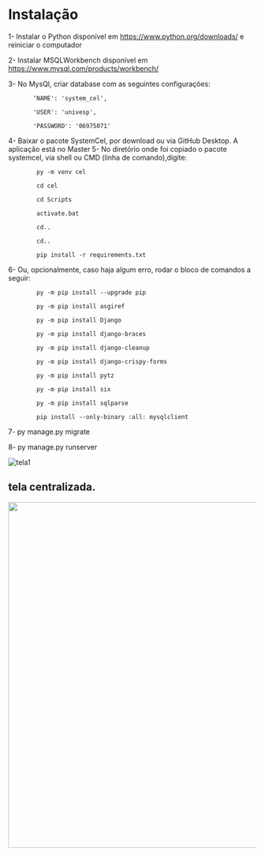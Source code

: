 #   Instalação

1-	Instalar o Python disponível em https://www.python.org/downloads/ e reiniciar o computador

2-	Instalar MSQLWorkbench disponível em https://www.mysql.com/products/workbench/


3-	No MysQl, criar database com as seguintes configurações:

           ‘NAME': 'system_cel',
           
           'USER': 'univesp',
           
           'PASSWORD': '06975071'
           
           
                  
4-	Baixar o pacote SystemCel, por download ou via GitHub Desktop. A aplicação está no Master
5-	No diretório onde foi copiado o pacote systemcel, via shell ou CMD (linha de comando),digite:

            py -m venv cel
            
            cd cel
            
            cd Scripts
            
            activate.bat
            
            cd..
            
            cd..
            
            pip install -r requirements.txt
            

6-	Ou, opcionalmente, caso haja algum erro, rodar o bloco de comandos a seguir:

            py -m pip install --upgrade pip
            
            py -m pip install asgiref
            
            py -m pip install Django
            
            py -m pip install django-braces
            
            py -m pip install django-cleanup
            
            py -m pip install django-crispy-forms
            
            py -m pip install pytz
            
            py -m pip install six
            
            py -m pip install sqlparse
            
            pip install --only-binary :all: mysqlclient
            


7-	py manage.py migrate

8-	py manage.py runserver






![tela1](https://user-images.githubusercontent.com/20569301/138989371-31bbcded-b0ea-4cb5-abb5-45366d9bd329.png)


##   tela centralizada.
<div align="center">
<img src="https://user-images.githubusercontent.com/20569301/138988305-ddd7b7bd-48ed-41ab-9a49-e0149eb45d09.jpg" width="700px" />
</div>

